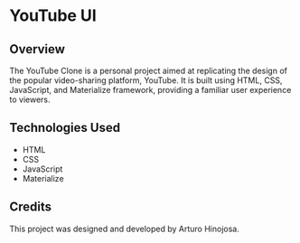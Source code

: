 # YouTube UI

## Overview

The YouTube Clone is a personal project aimed at replicating the design of the popular video-sharing platform, YouTube. It is built using HTML, CSS, JavaScript, and Materialize framework, providing a familiar user experience to viewers.

## Technologies Used

- HTML
- CSS
- JavaScript
- Materialize

## Credits

This project was designed and developed by Arturo Hinojosa.

